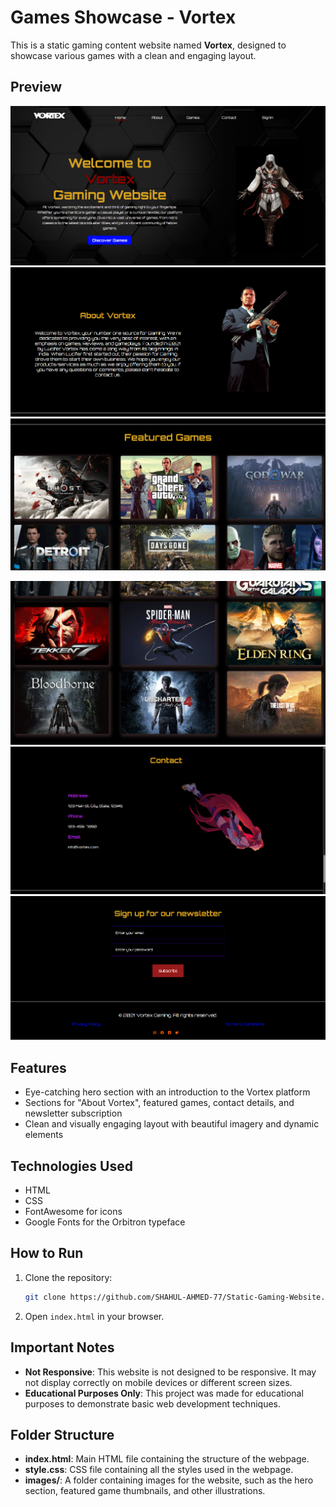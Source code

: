 # Games Showcase - Vortex

This is a static gaming content website named **Vortex**, designed to showcase various games with a clean and engaging layout.

## Preview

<p align="center">
  <img src="Preview/one.png">
  <img src="Preview/two.png">
  <img src="Preview/three.png">
</p>
<p align="center">
  <img src="Preview/four.png">
  <img src="Preview/five.png">
  <img src="Preview/six.png">
</p>

## Features

- Eye-catching hero section with an introduction to the Vortex platform
- Sections for "About Vortex", featured games, contact details, and newsletter subscription
- Clean and visually engaging layout with beautiful imagery and dynamic elements

## Technologies Used

- HTML
- CSS
- FontAwesome for icons
- Google Fonts for the Orbitron typeface

## How to Run

1. Clone the repository:
   ```sh
   git clone https://github.com/SHAHUL-AHMED-77/Static-Gaming-Website.git
   ```
2. Open `index.html` in your browser.

## Important Notes

- **Not Responsive**: This website is not designed to be responsive. It may not display correctly on mobile devices or different screen sizes.
- **Educational Purposes Only**: This project was made for educational purposes to demonstrate basic web development techniques.

## Folder Structure

- **index.html**: Main HTML file containing the structure of the webpage.
- **style.css**: CSS file containing all the styles used in the webpage.
- **images/**: A folder containing images for the website, such as the hero section, featured game thumbnails, and other illustrations.
